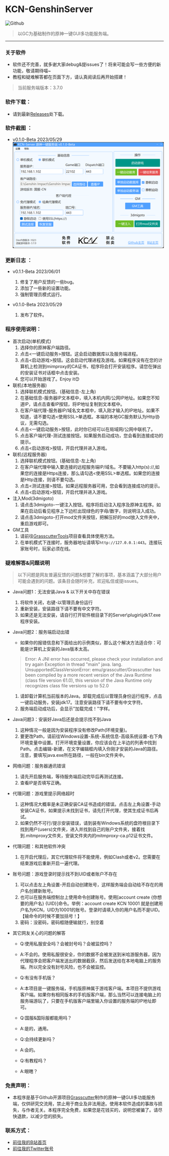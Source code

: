 # KCN-GenshinServer

![Github](https://socialify.git.ci/JDDKCN/KCN-GenshinServer/image?description=1&forks=1&issues=1&language=1&logo=https%3A%2F%2Favatars.githubusercontent.com/u/103011451?v=4&name=1&owner=1&pulls=1&stargazers=1&theme=Light)

> 以GC为基础制作的原神一键GUI多功能服务端。

---

### 关于软件
- 软件还不完善，就多谢大家debug&提issues了！将来可能会写一些方便的新功能，敬请期待喵~ 
- 教程和疑难解答都在页面下方，请认真阅读后再开始搭建！
 > 当前服务端版本：3.7.0

### 软件下载：
- 请到最新[Releases](https://github.com/JDDKCN/KCN-GenshinServer/releases/)处下载。

### 软件截图 ： 
- v0.1.0-Beta 2023/05/29
![APP_CN](Doc/image01.png)

### 更新日志 ： 
- v0.1.1-Beta 2023/06/01
  1. 修复了用户反馈的一些bug。
  2. 添加了一些新的设置功能。
  3. 强制管理员模式运行。

- v0.1.0-Beta 2023/05/29
  1. 发布了软件。

### 程序使用说明：
- 首次启动(单机模式)
  1. 选择你的原神客户端路径。
  2. 点击<一键启动服务>按钮。这会启动数据库以及服务端进程。
  3. 点击<启动游戏>按钮。这会启动代理进程及游戏。如果程序没有在您的计算机上检测到mimproxy的CA证书，程序将会打开安装程序。请您在弹出的安装证书对话框中点击安装。
  4. 您可以开始游戏了。Enjoy it😊
- 联机(本地服务器)
  1. 选择联机模式按钮。(基础信息-左上角)
  2. 在基础信息-服务器IP文本框中，填入本机内网/公网IP地址。如果您不知道IP，请点击查看IP按钮，将IP地址复制到文本框中。
  3. 在客户端代理-服务器IP/域名文本框中，填入刚才输入的IP地址。如果不知道，请不要勾选<使用SSL>单选框。本端的本地GC服务默认为Http协议，无需勾选。
  4. 点击<一键启动服务>按钮，此时你已经可以在局域网/公网中联机了。
  5. 点击客户端代理-测试连接按钮。如果服务启动成功，您会看到连接成功的提示。
  6. 点击<启动游戏>按钮，开启代理并进入游戏。
- 联机(远程服务器)
  1. 选择联机模式按钮。(基础信息-左上角)
  2. 在客户端代理中输入要连接的远程服务端IP/域名。不要输入http(s)://,如果您的连接是Https连接，那么请勾选<使用SSL>单选框。如果您的连接是Http连接，则请不要勾选。
  3. 点击<测试连接>按钮。如果远程服务器可用，您会看到连接成功的提示。
  4. 点击<启动游戏>按钮，开启代理并进入游戏。
- 注入Mod(3dmigoto)
  1. 请点击3dmigoto-一键注入按钮。程序将启动注入程序及原神主程序。如果在启动后看见程序上下边栏出现绿色的字母/数字，则说明注入成功。
  2. 请点击3dmigoto-打开mod文件夹按钮，把解压好的mod放入文件夹中，重启游戏即可。
- GM工具
  1. 请前往[GrasscutterTools](https://github.com/jie65535/GrasscutterCommandGenerator)项目查看具体使用方法。
  2. 在单机模式下连接时，服务器地址请填写`http://127.0.0.1:443`。连接玩家账号时，玩家必须在线。

### 疑难解答&问题说明
> 以下问题是网友普遍反馈的问题&想要了解的事项，基本涵盖了大部分用户可能会遇到的问题。该条目会随时补充，欢迎私信或提issues。

- Java问题1：无法安装Java & 以下开关中存在错误
  1. 将软件关闭，右键-以管理员身份运行
  2. 重新安装，安装路径下请不要有中文字符。
  3. 如果还是无法安装，请自行打开软件根目录下的Server\plugin\jdk17.exe程序安装。

- Java问题2：服务端启动出错
  - 如果你的报错信息和下面给出的示例类似，那么这个解决方法适合你：可能是计算机上安装的Java版本太高。

  > Error: A JNI error has occurred, please check your installation and try again Exception in thread "main" java. lang. UnsupportedClassVersionError: emu/grasscutter/Grasscutter has been compiled by a more recent version of the Java Runtime (class file version 61.0), this version of the Java Runtime only recognizes class
  file versions up to 52.0

  1. 请卸载计算机当前版本的Java。卸载完成后以管理员身份运行程序，点击一键启动服务，安装jdk17。注意安装路径下请不要有中文字符。
  2. 服务端启动成功后，会显示"加载完成！"字样。

- Java问题3：安装好Java后还是会提示找不到Java
  1. 这种情况一般是因为安装程序没有修改Path(环境变量)。
  2. 要更改Path，请前往Windows设置-系统-系统信息-高级系统设置-右下角环境变量中设置。打开环境变量设置，你应该会在上半边的列表中找到Path。点击编辑-新建，在文字编辑框内填入你刚才安装的Java的路径。注意，要填写java.exe所在路径，一般在bin文件夹中。

- 网络问题：服务器通讯错误
  1. 请先开启服务端，等待服务端启动完毕后再测试连接。
  2. 查看IP是否填写正确。

- 代理问题：游戏里提示网络超时
  1. 这种情况大概率是未正确安装CA证书造成的错误。点击左上角设置-手动安装CA证书，如果提示未找到证书，请先打开代理，使其生成证书后再试。
  2. 如果仍然不可行/提示安装错误，请到装有Windows系统的盘符根目录下找到用户(users)文件夹，进入并找到自己的账户文件夹，接着找到.mitmproxy文件夹，安装文件夹内的mitmproxy-ca.p12证书文件。

- 代理问题：和其他软件冲突
  1. 在开启代理后，其它代理软件将不能使用，例如Clash或者v2。您需要在结束游戏后重新开启一遍代理。

- 账号问题：游戏登录时提示找不到UID或者账户不存在
  1. 可以点击左上角设置-开启自动创建账号，这样服务端会自动给不存在的用户名创建新账号。
  2. 也可以在服务端控制台上使用命令创建账号。使用[account create {你想要的用户名}  {UID}]命令。举例：account create KCN 10001 就是创建用户名为KCN，UID为10001的账号。登录时请填入你的用户名而不是UID。【输命令的时候不要加括号！】
  3. 密码：没密码，密码框随便输就行，别空着

- 其它网友关心的问题的解答
  - Q:使用私服安全吗？会被封号吗？会被监控吗？
  - A:不会的。使用私服很安全，你的数据不会被发送到米哈游服务器，因为代理程序会把客户端发送出的数据截获，然后发送给在本地电脑上的服务端。所以完全没有封号风险，也不会被监控。

  - Q:有没有手机版？
  - A:本项目是一键服务端，手机版原神属于游戏客户端。本项目不提供游戏客户端。如果你有相同版本的手机版客户端，那么当然可以连接电脑上的服务端游玩了，只要在手机版客户端里输入你设置的服务端的IP地址即可。

  - Q:国服&国际服都能用吗？
  - A:是的，通用。

  - Q:会持续更新吗？
  - A:会的。

  - Q:有教程吗？
  - A:眼瞎？

### 免责声明：
- 本程序是基于Github开源项目[Grasscutter](https://github.com/Grasscutters/Grasscutter)制作的原神一键GUI多功能服务端，仅供研究交流用，禁止用于商业及非法用途。使用本软件造成的事故与损失，与作者无关。本程序完全免费，如果您是花钱买的，说明您被骗了。请尽快退款，以减少您的损失。

### 联系方式：
- [前往我的B站首页](https://space.bilibili.com/475547854/)
- [前往我的Twitter账号](https://twitter.com/2233KCN)